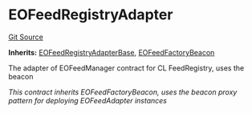 # EOFeedRegistryAdapter

[Git Source](https://github.com/Eoracle/target-contracts/blob/2a1c0c442230a3038c84f19545812da920182a69/src/adapters/EOFeedRegistryAdapter.sol)

**Inherits:**
[EOFeedRegistryAdapterBase](/src/adapters/EOFeedRegistryAdapterBase.sol/abstract.EOFeedRegistryAdapterBase.md),
[EOFeedFactoryBeacon](/src/adapters/factories/EOFeedFactoryBeacon.sol/abstract.EOFeedFactoryBeacon.md)

The adapter of EOFeedManager contract for CL FeedRegistry, uses the beacon

_This contract inherits EOFeedFactoryBeacon, uses the beacon proxy pattern for deploying EOFeedAdapter instances_

